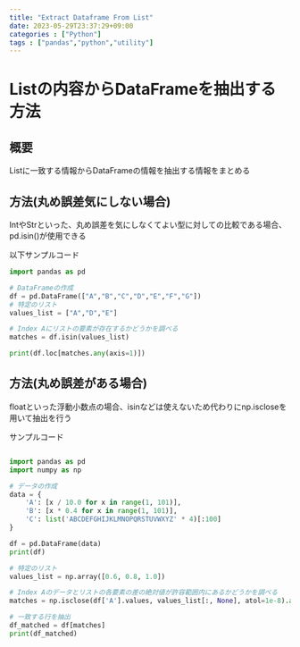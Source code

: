 ```yaml
---
title: "Extract Dataframe From List"
date: 2023-05-29T23:37:29+09:00
categories : ["Python"]
tags : ["pandas","python","utility"]
---
```


# Listの内容からDataFrameを抽出する方法

## 概要

Listに一致する情報からDataFrameの情報を抽出する情報をまとめる

## 方法(丸め誤差気にしない場合)

IntやStrといった、丸め誤差を気にしなくてよい型に対しての比較である場合、pd.isin()が使用できる

以下サンプルコード

``` python
import pandas as pd

# DataFrameの作成
df = pd.DataFrame(["A","B","C","D","E","F","G"])
# 特定のリスト
values_list = ["A","D","E"]

# Index Aにリストの要素が存在するかどうかを調べる
matches = df.isin(values_list)

print(df.loc[matches.any(axis=1)])
```

## 方法(丸め誤差がある場合)

floatといった浮動小数点の場合、isinなどは使えないため代わりにnp.iscloseを用いて抽出を行う

サンプルコード
``` python

import pandas as pd
import numpy as np

# データの作成
data = {
    'A': [x / 10.0 for x in range(1, 101)],
    'B': [x * 0.4 for x in range(1, 101)],
    'C': list('ABCDEFGHIJKLMNOPQRSTUVWXYZ' * 4)[:100]
}

df = pd.DataFrame(data)
print(df)

# 特定のリスト
values_list = np.array([0.6, 0.8, 1.0])

# Index Aのデータとリストの各要素の差の絶対値が許容範囲内にあるかどうかを調べる
matches = np.isclose(df['A'].values, values_list[:, None], atol=1e-8).any(axis=0)

# 一致する行を抽出
df_matched = df[matches]
print(df_matched)
```